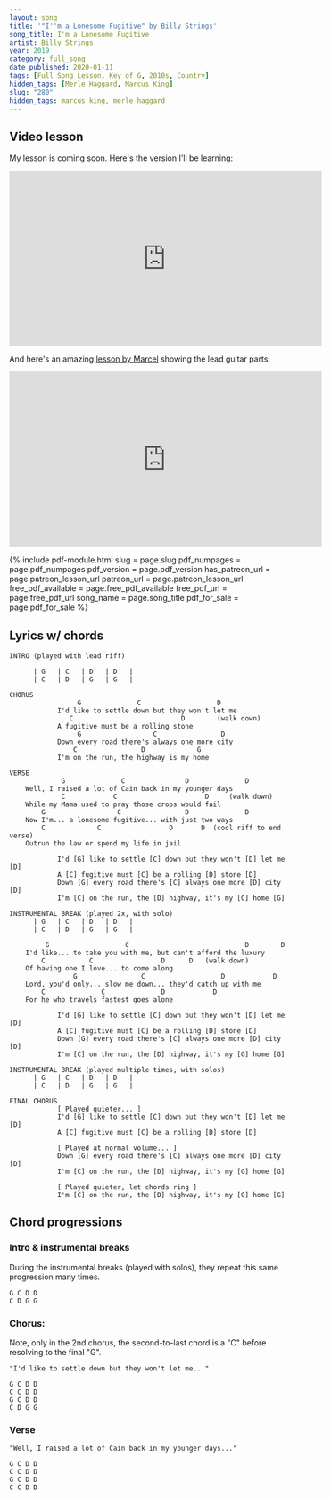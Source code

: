 ```yaml
---
layout: song
title: '"I''m a Lonesome Fugitive" by Billy Strings'
song_title: I'm a Lonesome Fugitive
artist: Billy Strings
year: 2019
category: full_song
date_published: 2020-01-11
tags: [Full Song Lesson, Key of G, 2010s, Country]
hidden_tags: [Merle Haggard, Marcus King]
slug: "280"
hidden_tags: marcus king, merle haggard
---
```


<!-- patreon_lesson_available: true
patreon_lesson_url: https://www.patreon.com/posts/33200047 -->

## Video lesson

My lesson is coming soon. Here's the version I'll be learning:

<iframe width="560" height="315" src="https://www.youtube.com/embed/Ai0TNApo0lo" frameborder="0" allow="accelerometer; autoplay; encrypted-media; gyroscope; picture-in-picture" allowfullscreen></iframe>

And here's an amazing [lesson by Marcel](https://lessonswithmarcel.com/2019/08/29/how-to-play-im-a-lonesome-fugitive-like-billy-strings-advanced-bluegrass-guitar-lesson/) showing the lead guitar parts:

<iframe width="560" height="315" src="https://www.youtube.com/embed/oa5njfZMHAE" frameborder="0" allow="accelerometer; autoplay; encrypted-media; gyroscope; picture-in-picture" allowfullscreen></iframe>

{% include pdf-module.html slug = page.slug pdf_numpages = page.pdf_numpages pdf_version = page.pdf_version has_patreon_url = page.patreon_lesson_url patreon_url = page.patreon_lesson_url free_pdf_available = page.free_pdf_available free_pdf_url = page.free_pdf_url song_name = page.song_title pdf_for_sale = page.pdf_for_sale %}

## Lyrics w/ chords

    INTRO (played with lead riff)
      
          | G   | C   | D   | D   |
          | C   | D   | G   | G   |

    CHORUS
                     G              C                   D
                I'd like to settle down but they won't let me
                   C                           D        (walk down)
                A fugitive must be a rolling stone
                     G                  C                D
                Down every road there's always one more city
                    C                D             G
                I'm on the run, the highway is my home

    VERSE
                 G              C               D              D
        Well, I raised a lot of Cain back in my younger days
                 C            C                      D     (walk down)         
        While my Mama used to pray those crops would fail
            G                  C                D              D  
        Now I'm... a lonesome fugitive... with just two ways
            C             C                 D       D  (cool riff to end verse)                         
        Outrun the law or spend my life in jail

                I'd [G] like to settle [C] down but they won't [D] let me   [D]
                A [C] fugitive must [C] be a rolling [D] stone [D]
                Down [G] every road there's [C] always one more [D] city [D]
                I'm [C] on the run, the [D] highway, it's my [C] home [G]

    INSTRUMENTAL BREAK (played 2x, with solo)
          | G   | C   | D   | D   |
          | C   | D   | G   | G   |

             G                   C                             D        D
        I'd like... to take you with me, but can't afford the luxury
            C           C                 D      D   (walk down)                      
        Of having one I love... to come along
                    G                C                   D            D    
        Lord, you'd only... slow me down... they'd catch up with me
            C              C              D            D                
        For he who travels fastest goes alone

                I'd [G] like to settle [C] down but they won't [D] let me   [D]
                A [C] fugitive must [C] be a rolling [D] stone [D]
                Down [G] every road there's [C] always one more [D] city [D]
                I'm [C] on the run, the [D] highway, it's my [G] home [G]

    INSTRUMENTAL BREAK (played multiple times, with solos)
          | G   | C   | D   | D   |
          | C   | D   | G   | G   |

    FINAL CHORUS
                [ Played quieter... ]
                I'd [G] like to settle [C] down but they won't [D] let me   [D]
                A [C] fugitive must [C] be a rolling [D] stone [D]
                
                [ Played at normal volume... ]
                Down [G] every road there's [C] always one more [D] city [D]
                I'm [C] on the run, the [D] highway, it's my [G] home [G]
                
                [ Played quieter, let chords ring ]
                I'm [C] on the run, the [D] highway, it's my [G] home [G]

## Chord progressions

### Intro & instrumental breaks

During the instrumental breaks (played with solos), they repeat this same progression many times.

    G C D D
    C D G G

### Chorus:

Note, only in the 2nd chorus, the second-to-last chord is a "C" before resolving to the final "G".

    "I'd like to settle down but they won't let me..."

    G C D D
    C C D D
    G C D D
    C D G G

### Verse

    "Well, I raised a lot of Cain back in my younger days..."
    
    G C D D
    C C D D
    G C D D
    C C D D
